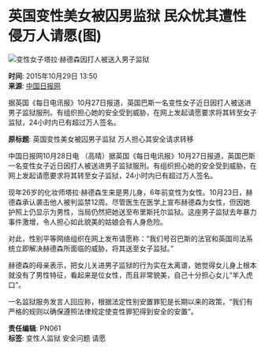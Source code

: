 # 英国变性美女被囚男监狱 民众忧其遭性侵万人请愿(图)

![变性女子塔拉·赫德森因打人被送入男子监狱](http://y1.ifengimg.com/a/2015_44/68641700cd9f356.jpg)

**时间**: 2015年10月29日 13:50  
**来源**: [中国日报网](http://world.chinadaily.com.cn/2015-10/28/content_22303151.htm)

据英国《每日电讯报》10月27日报道，英国巴斯一名变性女子近日因打人被送进男子监狱服刑。有组织担心她的安全受到威胁，在网上发起请愿要求将其转至女子监狱，24小时内已有超过万人签名。

**原标题**: 英国变性美女被囚男子监狱 万人担心其安全请求转移

中国日报网10月28日电 （高晴）据英国《每日电讯报》10月27日报道，英国巴斯一名变性女子近日因打人被送进男子监狱服刑。有组织担心她的安全受到威胁，在网上发起请愿要求将其转至女子监狱，24小时内已有超过万人签名。

现年26岁的化妆师塔拉·赫德森生来是男儿身，6年前变性为女性。10月23日，赫德森承认袭击他人被判监禁12周。尽管医生在医学上宣布赫德森为女性，但因她护照上仍显示为男性，当局仍然把她送至布里斯托尔监狱。这座男子监狱去年暴力事件激增，令人担心如此貌美的姑娘会有人身危险。

对此，性别平等网络组织在网上发布请愿称：“我们号召巴斯的法官和英国司法系统立即解决赫德森所面临的威胁，将其送至女子监狱。”

赫德森的母亲表示，把女儿关进男子监狱的行为实在太离谱，她觉得女儿身上根本就没有了男性特征，看起来是位女性，而且非常貌美，自己十分担心女儿“羊入虎口”。

一名监狱服务发言人回应称，根据法定性别安置罪犯是长期以来的政策，“我们有严格的规则以确保遵照法律规定使变性罪犯得到安全的安置”。

**责任编辑**: PN061  
**标签**: 变性人监狱 安全问题 请愿
